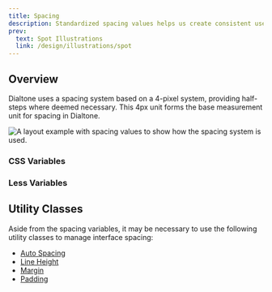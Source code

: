 ```yaml
---
title: Spacing
description: Standardized spacing values helps us create consistent user interfaces (UIs). This consistency makes it easier for customers to scan, browse, and utilize our UIs as we're setting visual rhythmns and expectations that customres can rely upon.
prev:
  text: Spot Illustrations
  link: /design/illustrations/spot
---
```


## Overview
Dialtone uses a spacing system based on a 4-pixel system, providing half-steps where deemed necessary. This 4px unit forms the base measurement unit for spacing in Dialtone.

<div class="d-ta-center">
  <img src="/assets/images/spacing-example.png" alt="A layout example with spacing values to show how the spacing system is used." class="d-w80p" />
</div>

### CSS Variables

<spacing-system-table kind="css"></spacing-system-table>

### Less Variables
<spacing-system-table kind="less"></spacing-system-table>

## Utility Classes
Aside from the spacing variables, it may be necessary to use the following utility classes to manage interface spacing:

- [Auto Spacing](/utilities/spacing/auto-spacing)
- [Line Height](/utilities/typography/line-height)
- [Margin](/utilities/spacing/margin)
- [Padding](/utilities/spacing/padding)
